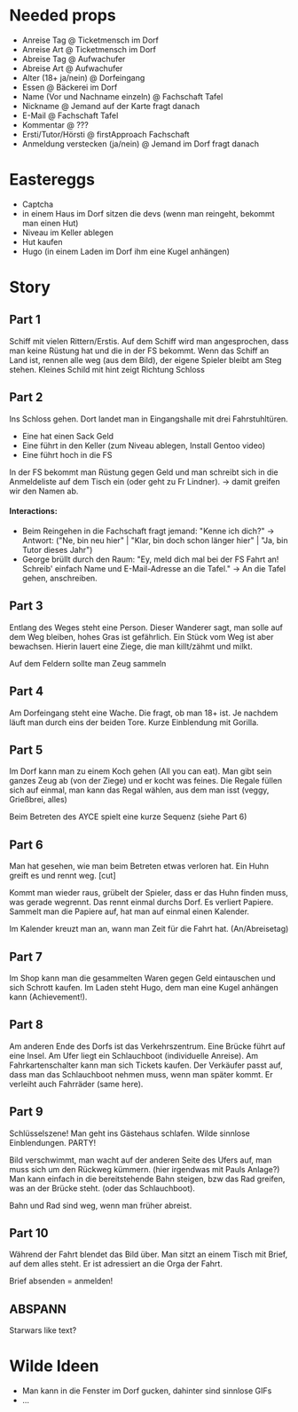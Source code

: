 # Needed props

- Anreise Tag @ Ticketmensch im Dorf
- Anreise Art @ Ticketmensch im Dorf
- Abreise Tag @ Aufwachufer
- Abreise Art @ Aufwachufer
- Alter (18+ ja/nein) @ Dorfeingang
- Essen @ Bäckerei im Dorf
- Name (Vor und Nachname einzeln) @ Fachschaft Tafel
- Nickname @ Jemand auf der Karte fragt danach
- E-Mail @ Fachschaft Tafel
- Kommentar @ ???
- Ersti/Tutor/Hörsti @ firstApproach Fachschaft
- Anmeldung verstecken (ja/nein) @ Jemand im Dorf fragt danach

# Eastereggs

- Captcha
- in einem Haus im Dorf sitzen die devs (wenn man reingeht, bekommt man einen Hut)
- Niveau im Keller ablegen
- Hut kaufen
- Hugo (in einem Laden im Dorf ihm eine Kugel anhängen)


# Story

## Part 1

Schiff mit vielen Rittern/Erstis. Auf dem Schiff wird man angesprochen, dass man keine Rüstung hat und die in der FS bekommt.
Wenn das Schiff an Land ist, rennen alle weg (aus dem Bild), der eigene Spieler bleibt am Steg stehen.
Kleines Schild mit hint zeigt Richtung Schloss

## Part 2

Ins Schloss gehen. Dort landet man in Eingangshalle mit drei Fahrstuhltüren.

- Eine hat einen Sack Geld
- Eine führt in den Keller (zum Niveau ablegen, Install Gentoo video)
- Eine führt hoch in die FS

In der FS bekommt man Rüstung gegen Geld und man schreibt sich in die Anmeldeliste auf dem Tisch ein (oder geht zu Fr Lindner).
-> damit greifen wir den Namen ab.

#### Interactions:

- Beim Reingehen in die Fachschaft fragt jemand: "Kenne ich dich?" -> Antwort: ("Ne, bin neu hier" | "Klar, bin doch schon länger hier" | "Ja, bin Tutor dieses Jahr")
- George brüllt durch den Raum: "Ey, meld dich mal bei der FS Fahrt an! Schreib' einfach Name und E-Mail-Adresse an die Tafel." -> An die Tafel gehen, anschreiben.

## Part 3

Entlang des Weges steht eine Person. Dieser Wanderer sagt, man solle auf dem Weg bleiben, hohes Gras ist gefährlich.
Ein Stück vom Weg ist aber bewachsen. Hierin lauert eine Ziege, die man killt/zähmt und milkt.

Auf dem Feldern sollte man Zeug sammeln

## Part 4

Am Dorfeingang steht eine Wache. Die fragt, ob man 18+ ist. Je nachdem läuft man durch eins der beiden Tore. Kurze Einblendung 
mit Gorilla.

## Part 5

Im Dorf kann man zu einem Koch gehen (All you can eat). Man gibt sein ganzes Zeug ab (von der Ziege) und er kocht was feines.
Die Regale füllen sich auf einmal, man kann das Regal wählen, aus dem man isst (veggy, Grießbrei, alles)

Beim Betreten des AYCE spielt eine kurze Sequenz (siehe Part 6)

## Part 6

Man hat gesehen, wie man beim Betreten etwas verloren hat. Ein Huhn greift es und rennt weg. [cut]

Kommt man wieder raus, grübelt der Spieler, dass er das Huhn finden muss, was gerade wegrennt. Das rennt einmal durchs Dorf.
Es verliert Papiere. Sammelt man die Papiere auf, hat man auf einmal einen Kalender.

Im Kalender kreuzt man an, wann man Zeit für die Fahrt hat. (An/Abreisetag)

## Part 7

Im Shop kann man die gesammelten Waren gegen Geld eintauschen und sich Schrott kaufen. Im Laden steht Hugo, dem man eine
Kugel anhängen kann (Achievement!).

## Part 8

Am anderen Ende des Dorfs ist das Verkehrszentrum. Eine Brücke führt auf eine Insel. Am Ufer liegt ein Schlauchboot (individuelle Anreise).
Am Fahrkartenschalter kann man sich Tickets kaufen. Der Verkäufer passt auf, dass man das Schlauchboot nehmen muss, wenn man
später kommt. Er verleiht auch Fahrräder (same here).

## Part 9

Schlüsselszene!
Man geht ins Gästehaus schlafen. Wilde sinnlose Einblendungen. PARTY!

Bild verschwimmt, man wacht auf der anderen Seite des Ufers auf, man muss sich um den Rückweg kümmern. (hier irgendwas mit Pauls Anlage?)
Man kann einfach in die bereitstehende Bahn steigen, bzw das Rad greifen, was an der Brücke steht. (oder das Schlauchboot). 

Bahn und Rad sind weg, wenn man früher abreist.

## Part 10

Während der Fahrt blendet das Bild über. Man sitzt an einem Tisch mit Brief, auf dem alles steht. Er ist adressiert an die Orga
der Fahrt.

Brief absenden = anmelden!

## ABSPANN

Starwars like text?

# Wilde Ideen

- Man kann in die Fenster im Dorf gucken, dahinter sind sinnlose GIFs
- ...